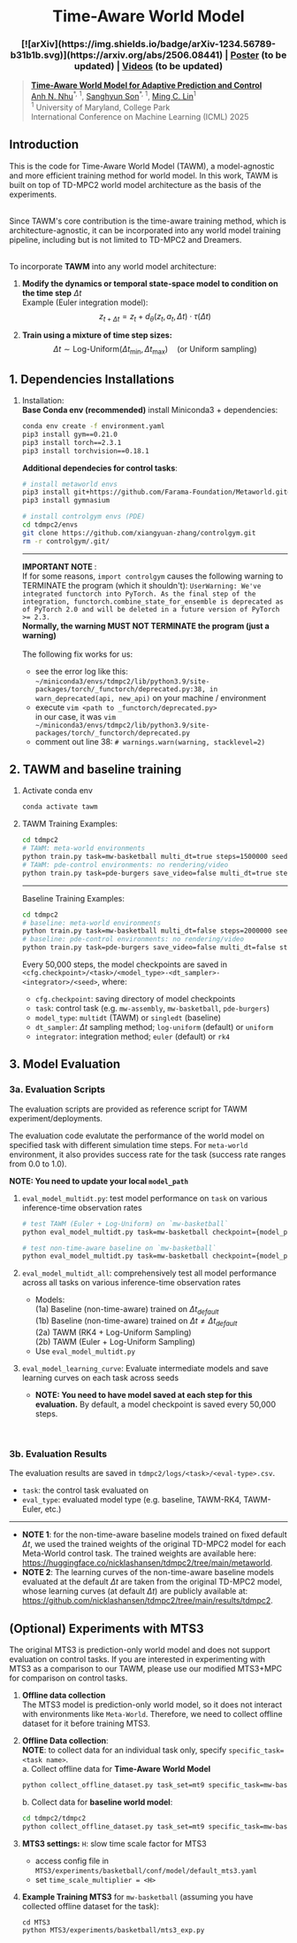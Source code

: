 <p align="center">
   <h1 align="center">Time-Aware World Model</h1>
   <h3 align="center">[![arXiv](https://img.shields.io/badge/arXiv-1234.56789-b31b1b.svg)](https://arxiv.org/abs/2506.08441) | 
   <a href="">Poster</a> (to be updated) | 
   <a href="">Videos</a> (to be updated) </h3>
</p>

> [**Time-Aware World Model for Adaptive Prediction and Control**](https://arxiv.org/abs/2506.08441)  <br>
> [Anh N. Nhu](https://openreview.net/profile?id=%7EAnh_N_Nhu2/)<sup>\*, 1</sup>, [Sanghyun Son](https://sanghyun.phd.sh/)<sup>\*, 1</sup>, [Ming C. Lin](https://www.cs.umd.edu/~lin/)<sup>1</sup>  <br>
> <sup>1</sup> University of Maryland, College Park
> <br>
> International Conference on Machine Learning (ICML) 2025 <br>
>

## Introduction
This is the code for Time-Aware World Model (TAWM), a model-agnostic and more efficient training method for world model. In this work, TAWM is built on top of TD-MPC2 world model architecture as the basis of the experiments. <br><br>

Since TAWM's core contribution is the time-aware training method, which is architecture-agnostic, it can be incorporated into any world model training pipeline, including but is not limited to TD-MPC2 and Dreamers. <br><br>

To incorporate **TAWM** into any world model architecture:

1. **Modify the dynamics or temporal state-space model to condition on the time step** $\Delta t$  
   Example (Euler integration model):  
   $$z_{t+\Delta t} = z_t + d_{\theta}(z_t, a_t, \Delta t) \cdot \tau(\Delta t)$$

2. **Train using a mixture of time step sizes:**  
   $$\Delta t \sim \text{Log-Uniform}(\Delta t_{\min}, \Delta t_{\max}) \quad \text{(or Uniform sampling)}$$


## 1. Dependencies Installations

1. Installation:<br>
   **Base Conda env (recommended)**
   install Miniconda3 + dependencies:
   ```sh
   conda env create -f environment.yaml
   pip3 install gym==0.21.0
   pip3 install torch==2.3.1
   pip3 install torchvision==0.18.1
   ```
   


   **Additional dependecies for control tasks**:
   
   ```sh
   # install metaworld envs
   pip3 install git+https://github.com/Farama-Foundation/Metaworld.git@04be337a12305e393c0caf0cbf5ec7755c7c8feb
   pip3 install gymnasium

   # install controlgym envs (PDE)
   cd tdmpc2/envs
   git clone https://github.com/xiangyuan-zhang/controlgym.git
   rm -r controlgym/.git/
   ```

   ---
   <b> IMPORTANT NOTE </b>: <br>
   If for some reasons, `import controlgym` causes the following warning to TERMINATE the program (which it shouldn't):
   `UserWarning: We've integrated functorch into PyTorch. As the final step of the integration, functorch.combine_state_for_ensemble is deprecated as of PyTorch 2.0 and will be deleted in a future version of PyTorch >= 2.3.` <br>
   <b> Normally, the warning MUST NOT TERMINATE the program (just a warning) </b> <br><br>
   The following fix works for us:
   * see the error log like this: `~/miniconda3/envs/tdmpc2/lib/python3.9/site-packages/torch/_functorch/deprecated.py:38, in warn_deprecated(api, new_api)` on your machine / environment
   * execute `vim <path to _functorch/deprecated.py>` <br>
      in our case, it was `vim ~/miniconda3/envs/tdmpc2/lib/python3.9/site-packages/torch/_functorch/deprecated.py`
   * comment out line 38: `# warnings.warn(warning, stacklevel=2)`
   



## 2. TAWM and baseline training

1. Activate conda env
   ```sh
   conda activate tawm
   ```

2. TAWM Training Examples:
   ```sh
   cd tdmpc2
   # TAWM: meta-world environments
   python train.py task=mw-basketball multi_dt=true steps=1500000 seed=3
   # TAWM: pde-control environments: no rendering/video
   python train.py task=pde-burgers save_video=false multi_dt=true steps=1500000 seed=5
   ```

   ---
   Baseline Training Examples:
   ```sh
   cd tdmpc2
   # baseline: meta-world environments
   python train.py task=mw-basketball multi_dt=false steps=2000000 seed=3
   # baseline: pde-control environments: no rendering/video
   python train.py task=pde-burgers save_video=false multi_dt=false steps=2000000 seed=5
   ```

   Every 50,000 steps, the model checkpoints are saved in `<cfg.checkpoint>/<task>/<model_type>-<dt_sampler>-<integrator>/<seed>`, where:
   * `cfg.checkpoint`: saving directory of model checkpoints
   * `task`: control task (e.g. `mw-assembly`, `mw-basketball`, `pde-burgers`)
   * `model_type`: `multidt` (TAWM) or `singledt` (baseline)
   * `dt_sampler`: $\Delta t$ sampling method; `log-uniform` (default) or `uniform`
   * `integrator`: integration method; `euler` (default) or `rk4`

<!-- 5. Evaluation: <br>
   The evaluation code evalutate the performance of the world model on specified task with different simulation time steps. For `meta-world` environment, it also provides success rate for the task (success rate ranges from 0.0 to 1.0).

   Example evaluation on `mw-faucet-open` using MPC planner (better performance for some tasks):
   ```sh
   python eval_model_multidt.py task=mw-faucet-open multitask=false checkpoint=<path to .pt file>
   ```

   Example evaluation on `mw-faucet-open` using model-free planner $\pi$ (significantly faster):
   ```sh
   python eval_model_multidt.py task=mw-faucet-open multitask=false checkpoint=<path to .pt file> mpc=false
   ``` -->

## 3. Model Evaluation

<h3> 3a. Evaluation Scripts </h3>
The evaluation scripts are provided as reference script for TAWM experiment/deployments. <br>

The evaluation code evalutate the performance of the world model on specified task with different simulation time steps. For `meta-world` environment, it also provides success rate for the task (success rate ranges from 0.0 to 1.0). <br>

**NOTE: You need to update your local `model_path`**
1. `eval_model_multidt.py`: test model performance on `task` on various inference-time observation rates <br>
   ```sh
   # test TAWM (Euler + Log-Uniform) on `mw-basketball`
   python eval_model_multidt.py task=mw-basketball checkpoint={model_path} seed={seed} dt_sampler=log-uniform multi_dt=true integrator=euler
   ```

   ```sh
   # test non-time-aware baseline on `mw-basketball`
   python eval_model_multidt.py task=mw-basketball checkpoint={model_path} seed={seed} multi_dt=false eval_steps_adjusted=true
   ```
2. `eval_model_multidt_all`: comprehensively test all model performance across all tasks on various inference-time observation rates <br>
   * Models: <br>
      (1a) Baseline (non-time-aware) trained on $\Delta t_{default}$ <br>
      (1b) Baseline (non-time-aware) trained on $\Delta t \neq \Delta t_{default}$ <br>
      (2a) TAWM (RK4 + Log-Uniform Sampling) <br>
      (2b) TAWM (Euler + Log-Uniform Sampling) <br>
   * Use `eval_model_multidt.py`

3. `eval_model_learning_curve`: Evaluate intermediate models and save learning curves on each task across seeds
   * **NOTE: You need to have model saved at each step for this evaluation.** By default, a model checkpoint is saved every 50,000 steps.
<br>

<h3> 3b. Evaluation Results </h3>

The evaluation results are saved in `tdmpc2/logs/<task>/<eval-type>.csv`.
* `task`: the control task evaluated on
* `eval_type`: evaluated model type (e.g. baseline, TAWM-RK4, TAWM-Euler, etc.)

---
* **NOTE 1**: for the non-time-aware baseline models trained on fixed default $\Delta t$, we used the trained weights of the original TD-MPC2 model for each Meta-World control task.
The trained weights are available here: https://huggingface.co/nicklashansen/tdmpc2/tree/main/metaworld. <br>
* **NOTE 2**: The learning curves of the non-time-aware baseline models evaluated at the default $\Delta t$ are taken from the original TD-MPC2 model, whose learning curves (at default $\Delta t$) are publicly available at: https://github.com/nicklashansen/tdmpc2/tree/main/results/tdmpc2.

## (Optional) Experiments with MTS3
The original MTS3 is prediction-only world model and does not support evaluation on control tasks. If you are interested in experimenting with MTS3 as a comparison to our TAWM, please use our modified MTS3+MPC for comparison on control tasks. 

1. **Offline data collection** <br>
   The MTS3 model is prediction-only world model, so it does not interact with environments like `Meta-World`. Therefore, we need to collect offline dataset for it before training MTS3.

2. **Offline Data collection**: <br>
   **NOTE**: to collect data for an individual task only, specify `specific_task=<task name>`. <br>
   a. Collect offline data for **Time-Aware World Model** <br>
   ```sh
   python collect_offline_dataset.py task_set=mt9 specific_task=mw-basketball num_eps=40000 ep_length=100 multitask=false multi_dt=true data_dir=/fs/nexus-scratch/anhu/mt9_multidt_40k
   ```

   b. Collect data for **baseline world model**:
   ```sh
   cd tdmpc2/tdmpc2
   python collect_offline_dataset.py task_set=mt9 specific_task=mw-basketball num_eps=40000 ep_length=100 multitask=false multi_dt=false data_dir=/fs/nexus-scratch/anhu/mt9_singledt_40k
   ```

3. **MTS3 settings:** `H`: slow time scale factor for MTS3 
   * access config file in `MTS3/experiments/basketball/conf/model/default_mts3.yaml`
   * set `time_scale_multiplier = <H>`

4. **Example Training MTS3** for `mw-basketball` (assuming you have collected offline dataset for the task):
   ```
   cd MTS3
   python MTS3/experiments/basketball/mts3_exp.py
   ```
   

   <!-- It is very likely that when running the training process with adaptive timesteps, you will get an error like this:

   ```
   Maximum path length allowed by the benchmark has been exceeded
   ```


   This is a mujoco check that we can disable. To do this, simply go to ~/anaconda3/envs/mtrl/lib/python3.8/site-packages/metaworld/envs/mujoco/mujoco_env.py and comment the lines 107 and 108:

   ```
   if getattr(self, 'curr_path_length', 0) > self.max_path_length:
      raise ValueError('Maximum path length allowed by the benchmark has been exceeded')
   ``` -->
